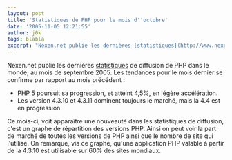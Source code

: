 ```yaml
---
layout: post
title: 'Statistiques de PHP pour le mois d''octobre'
date: '2005-11-05 12:21:55'
author: j0k
tags: blabla
excerpt: "Nexen.net publie les dernières [statistiques](http://www.nexen.net/interview/index.php?id=52) de diffusion de PHP dans le monde, au mois de septembre 2005."
---
```


Nexen.net publie les dernières [statistiques](http://www.nexen.net/interview/index.php?id=52) de diffusion de PHP dans le monde, au mois de septembre 2005.
Les tendances pour le mois dernier se confirme par rapport au mois précédent :
* PHP 5 poursuit sa progression, et atteint 4,5%, en légère accélération.
* Les version 4.3.10 et 4.3.11 dominent toujours le marché, mais la 4.4 est en progression.

Ce mois-ci, voit apparaître une nouveauté dans les statistiques de diffusion, c'est un graphe de répartition des versions PHP. Ainsi on peut voir la part de marché de toutes les versions de PHP ainsi que le nombre de site qui l'utilise. On remarque, via ce graphe, qu'une application PHP valable à partir de la 4.3.10 est utilisable sur 60% des sites mondiaux.
